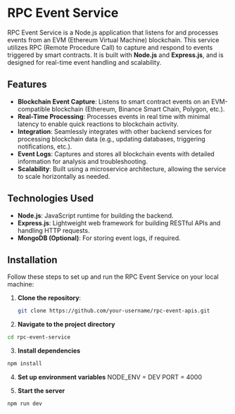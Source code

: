 # RPC Event Service

RPC Event Service is a Node.js application that listens for and processes events from an EVM (Ethereum Virtual Machine) blockchain. This service utilizes RPC (Remote Procedure Call) to capture and respond to events triggered by smart contracts. It is built with **Node.js** and **Express.js**, and is designed for real-time event handling and scalability.

## Features

- **Blockchain Event Capture**: Listens to smart contract events on an EVM-compatible blockchain (Ethereum, Binance Smart Chain, Polygon, etc.).
- **Real-Time Processing**: Processes events in real time with minimal latency to enable quick reactions to blockchain activity.
- **Integration**: Seamlessly integrates with other backend services for processing blockchain data (e.g., updating databases, triggering notifications, etc.).
- **Event Logs**: Captures and stores all blockchain events with detailed information for analysis and troubleshooting.
- **Scalability**: Built using a microservice architecture, allowing the service to scale horizontally as needed.

## Technologies Used

- **Node.js**: JavaScript runtime for building the backend.
- **Express.js**: Lightweight web framework for building RESTful APIs and handling HTTP requests.
- **MongoDB (Optional)**: For storing event logs, if required.

## Installation

Follow these steps to set up and run the RPC Event Service on your local machine:

1. **Clone the repository**:

   ```bash
   git clone https://github.com/your-username/rpc-event-apis.git
2. **Navigate to the project directory**

```bash
cd rpc-event-service
```
3. **Install dependencies**
```bash
npm install
```
4. **Set up environment variables**
NODE_ENV = DEV
PORT = 4000

5. **Start the server**
```bash
npm run dev
```




